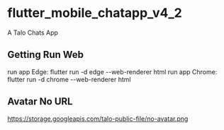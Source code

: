 # flutter_mobile_chatapp_v4_2

A Talo Chats App

## Getting Run Web

run app Edge: flutter run -d edge --web-renderer html
run app Chrome: flutter run -d chrome --web-renderer html

## Avatar No URL

https://storage.googleapis.com/talo-public-file/no-avatar.png
